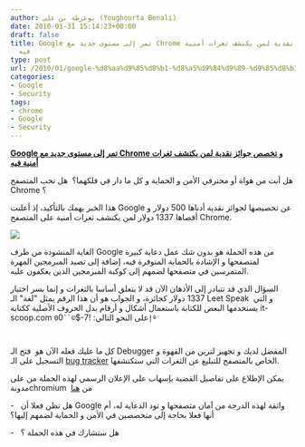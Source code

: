 ```yaml
---
author: يوغرطة بن علي (Youghourta Benali)
date: 2010-01-31 15:14:23+00:00
draft: false
title: Google تمر إلى مستوى جديد مع Chrome و تخصص جوائز نقدية لمن يكتشف ثغرات أمنية
  فيه
type: post
url: /2010/01/google-%d8%aa%d9%85%d8%b1-%d8%a5%d9%84%d9%89-%d9%85%d8%b3%d8%aa%d9%88%d9%89-%d8%ac%d8%af%d9%8a%d8%af-%d9%85%d8%b9-chrome-%d9%88-%d8%aa%d8%ae%d8%b5%d8%b5-%d8%ac%d9%88%d8%a7%d8%a6%d8%b2-%d9%86%d9%82/
categories:
- Google
- Security
tags:
- chrome
- Google
- Security
---
```


[**Google تمر إلى مستوى جديد مع Chrome و تخصص جوائز نقدية لمن يكتشف  ثغرات أمنية فيه**](http://www.it-scoop.com/2010/01/google-%d8%aa%d9%85%d8%b1-%d8%a5%d9%84%d9%89-%d9%85%d8%b3%d8%aa%d9%88%d9%89-%d8%ac%d8%af%d9%8a%d8%af-%d9%85%d8%b9-chrome-%d9%88-%d8%aa%d8%ae%d8%b5%d8%b5-%d8%ac%d9%88%d8%a7%d8%a6%d8%b2-%d9%86%d9%82/)


هل أنت من هواة أو محترفي الأمن و الحماية و كل ما دار في فلكهما؟  هل تحب المتصفح Chrome ؟

هذا الخبر يهمك بالتأكيد، إذ أعلنت Google عن تخصيصها لجوائز نقدية أدناها 500 دولار و أقصاها 1337 دولار لمن يكتشف ثغرات أمنية على المتصفح Chrome.

[](http://www.it-scoop.com/wp-content/uploads/2010/01/chrome_bugs.jpg)[![](http://www.it-scoop.com/wp-content/uploads/2010/01/chrome_bugs-e1264950836525.jpg)
](http://www.it-scoop.com/2010/01/google-%d8%aa%d9%85%d8%b1-%d8%a5%d9%84%d9%89-%d9%85%d8%b3%d8%aa%d9%88%d9%89-%d8%ac%d8%af%d9%8a%d8%af-%d9%85%d8%b9-chrome-%d9%88-%d8%aa%d8%ae%d8%b5%d8%b5-%d8%ac%d9%88%d8%a7%d8%a6%d8%b2-%d9%86%d9%82/)

الغاية المنشودة من طرف Google من هذه الحملة هو بدون شك عمل دعاية كبيرة لمتصفحها و الإشادة بالحماية المتوفرة فيه، إضافة إلى تصيد المبرمجين المهرة المتمرسين في متصفحها لضمهم إلى كوكبة المبرمجين الذين يعكفون عليه.

السؤال الذي قد تتبادر إلى الأذهان الآن قد لا يتعلق أساسا بالثغرات و إنما بسر اختيار 1337 دولار كجائزة، و الجواب هو أن هذا الرقم يمثل "لغة" الـ Leet Speak  و التي يستخدمها البعض للكتابة باستعمال أشكال و أرقام بدل الحروف الأصلية ككتابة it-scoop.com على النحو التالي: !7-$`©``0`0`|º`

` `

كل ما عليك فعله الآن هو  فتح الـ Debugger المفضل لديك و تجهيز لترين من القهوة و التسجيل على الـ [bug tracker](https://www.google.com/accounts/ServiceLogin?service=code&ltmpl=phosting&continue=http%3A%2F%2Fcode.google.com%2Fp%2Fchromium%2Fissues%2Fentry%3Ftemplate%3DSecurity%2520Bug) الخاص بالمتصفح للتبليغ عن الثغرات التي ستكتشفها.

يمكن الإطلاع على تفاصيل القضية بإسهاب على الإعلان الرسمي لهذه الحملة من على مدونةchromium  من [هنا](http://blog.chromium.org/2010/01/encouraging-more-chromium-security.html)

-   هل تظن فعلا أن Google واثقة لهذه الدرجة من آمان متصفحها و تود الدعاية له، أم أنها فعلا بحاجة إلى متخصصين في الأمن و الحماية لضمهم إليها؟

-   هل ستشارك في هذه الحملة ؟

